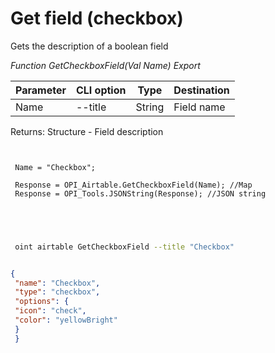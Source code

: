 ﻿---
sidebar_position: 6
---

# Get field (checkbox)
 Gets the description of a boolean field


*Function GetCheckboxField(Val Name) Export*

 | Parameter | CLI option | Type | Destination |
 |-|-|-|-|
 | Name | --title | String | Field name |

 
 Returns: Structure - Field description

```bsl title="Code example"
	
 
 Name = "Checkbox";
 
 Response = OPI_Airtable.GetCheckboxField(Name); //Map
 Response = OPI_Tools.JSONString(Response); //JSON string
 

	
```

```sh title="CLI command example"
 
 oint airtable GetCheckboxField --title "Checkbox"

```


```json title="Result"

{
 "name": "Checkbox",
 "type": "checkbox",
 "options": {
 "icon": "check",
 "color": "yellowBright"
 }
 }

```
